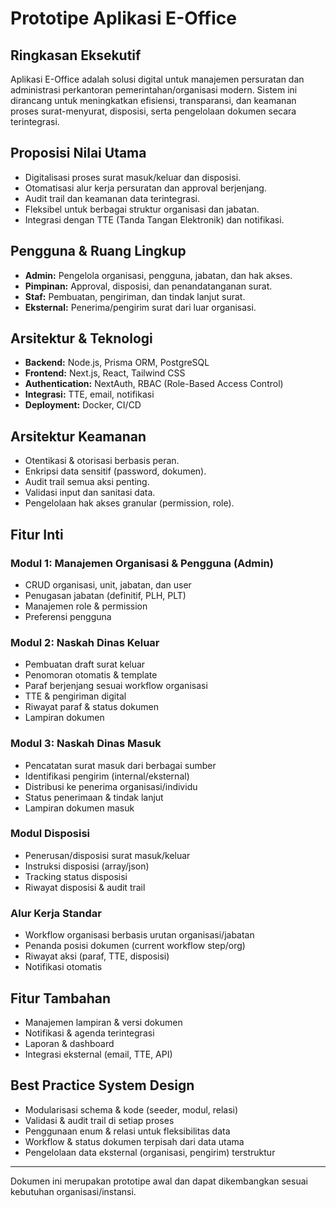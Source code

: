 # Prototipe Aplikasi E-Office

## Ringkasan Eksekutif
Aplikasi E-Office adalah solusi digital untuk manajemen persuratan dan administrasi perkantoran pemerintahan/organisasi modern. Sistem ini dirancang untuk meningkatkan efisiensi, transparansi, dan keamanan proses surat-menyurat, disposisi, serta pengelolaan dokumen secara terintegrasi.

## Proposisi Nilai Utama
- Digitalisasi proses surat masuk/keluar dan disposisi.
- Otomatisasi alur kerja persuratan dan approval berjenjang.
- Audit trail dan keamanan data terintegrasi.
- Fleksibel untuk berbagai struktur organisasi dan jabatan.
- Integrasi dengan TTE (Tanda Tangan Elektronik) dan notifikasi.

## Pengguna & Ruang Lingkup
- **Admin:** Pengelola organisasi, pengguna, jabatan, dan hak akses.
- **Pimpinan:** Approval, disposisi, dan penandatanganan surat.
- **Staf:** Pembuatan, pengiriman, dan tindak lanjut surat.
- **Eksternal:** Penerima/pengirim surat dari luar organisasi.

## Arsitektur & Teknologi
- **Backend:** Node.js, Prisma ORM, PostgreSQL
- **Frontend:** Next.js, React, Tailwind CSS
- **Authentication:** NextAuth, RBAC (Role-Based Access Control)
- **Integrasi:** TTE, email, notifikasi
- **Deployment:** Docker, CI/CD

## Arsitektur Keamanan
- Otentikasi & otorisasi berbasis peran.
- Enkripsi data sensitif (password, dokumen).
- Audit trail semua aksi penting.
- Validasi input dan sanitasi data.
- Pengelolaan hak akses granular (permission, role).

## Fitur Inti
### Modul 1: Manajemen Organisasi & Pengguna (Admin)
- CRUD organisasi, unit, jabatan, dan user
- Penugasan jabatan (definitif, PLH, PLT)
- Manajemen role & permission
- Preferensi pengguna

### Modul 2: Naskah Dinas Keluar
- Pembuatan draft surat keluar
- Penomoran otomatis & template
- Paraf berjenjang sesuai workflow organisasi
- TTE & pengiriman digital
- Riwayat paraf & status dokumen
- Lampiran dokumen

### Modul 3: Naskah Dinas Masuk
- Pencatatan surat masuk dari berbagai sumber
- Identifikasi pengirim (internal/eksternal)
- Distribusi ke penerima organisasi/individu
- Status penerimaan & tindak lanjut
- Lampiran dokumen masuk

### Modul Disposisi
- Penerusan/disposisi surat masuk/keluar
- Instruksi disposisi (array/json)
- Tracking status disposisi
- Riwayat disposisi & audit trail

### Alur Kerja Standar
- Workflow organisasi berbasis urutan organisasi/jabatan
- Penanda posisi dokumen (current workflow step/org)
- Riwayat aksi (paraf, TTE, disposisi)
- Notifikasi otomatis

## Fitur Tambahan
- Manajemen lampiran & versi dokumen
- Notifikasi & agenda terintegrasi
- Laporan & dashboard
- Integrasi eksternal (email, TTE, API)

## Best Practice System Design
- Modularisasi schema & kode (seeder, modul, relasi)
- Validasi & audit trail di setiap proses
- Penggunaan enum & relasi untuk fleksibilitas data
- Workflow & status dokumen terpisah dari data utama
- Pengelolaan data eksternal (organisasi, pengirim) terstruktur

---
Dokumen ini merupakan prototipe awal dan dapat dikembangkan sesuai kebutuhan organisasi/instansi.
